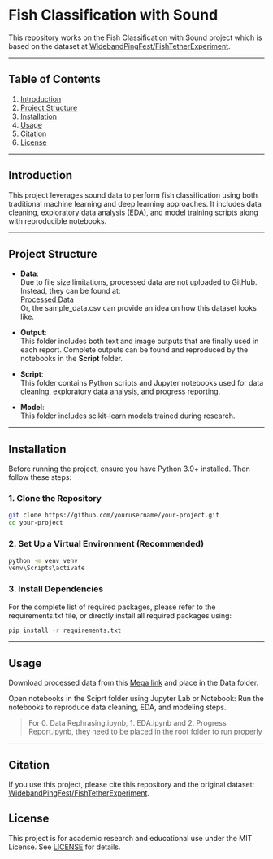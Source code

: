 # Fish Classification with Sound

This repository works on the Fish Classification with Sound project which is based on the dataset at [WidebandPingFest/FishTetherExperiment](https://github.com/WidebandPingFest/FishTetherExperiment).

---

## Table of Contents

1. [Introduction](#introduction)
2. [Project Structure](#project-structure)
3. [Installation](#installation)
4. [Usage](#usage)
5. [Citation](#citation)
6. [License](#license)

---

## Introduction

This project leverages sound data to perform fish classification using both traditional machine learning and deep learning approaches. It includes data cleaning, exploratory data analysis (EDA), and model training scripts along with reproducible notebooks.

---

## Project Structure

- **Data**:  
  Due to file size limitations, processed data are not uploaded to GitHub. Instead, they can be found at:  
  [Processed Data](https://mega.nz/folder/8JYnwQKA#ODm-ycelxWaDrcM35pjqog) <br>
  Or, the sample_data.csv can provide an idea on how this dataset looks like.

- **Output**:  
  This folder includes both text and image outputs that are finally used in each report. Complete outputs can be found and reproduced by the notebooks in the **Script** folder.

- **Script**:  
  This folder contains Python scripts and Jupyter notebooks used for data cleaning, exploratory data analysis, and progress reporting.

- **Model**:  
  This folder includes scikit-learn models trained during research.

---

## Installation

Before running the project, ensure you have Python 3.9+ installed. Then follow these steps:

### 1. Clone the Repository

```bash
git clone https://github.com/yourusername/your-project.git
cd your-project
```

### 2. Set Up a Virtual Environment (Recommended)
```bash
python -m venv venv
venv\Scripts\activate
```

### 3. Install Dependencies
For the complete list of required packages, please refer to the requirements.txt file, or directly install all required packages using:
```bash
pip install -r requirements.txt
```

---

## Usage
Download processed data from this [Mega link](https://mega.nz/folder/8JYnwQKA#ODm-ycelxWaDrcM35pjqog) and place in the Data folder.

Open notebooks in the Sciprt folder using Jupyter Lab or Notebook:
Run the notebooks to reproduce data cleaning, EDA, and modeling steps.
> For 0. Data Rephrasing.ipynb, 1. EDA.ipynb and 2. Progress Report.ipynb, they need to be placed in the root folder to run properly

---

## Citation
If you use this project, please cite this repository and the original dataset:
[WidebandPingFest/FishTetherExperiment](https://github.com/WidebandPingFest/FishTetherExperiment).

## License
This project is for academic research and educational use under the MIT License. See [LICENSE](./LICENSE) for details.



